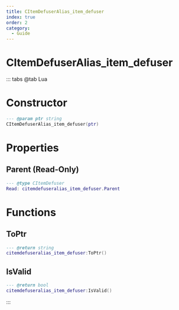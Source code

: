 ```yaml
---
title: CItemDefuserAlias_item_defuser
index: true
order: 2
category:
  - Guide
---
```


# CItemDefuserAlias_item_defuser

::: tabs
@tab Lua
# Constructor
```lua
--- @param ptr string
CItemDefuserAlias_item_defuser(ptr)
```
# Properties
## Parent (Read-Only)
```lua
--- @type CItemDefuser
Read: citemdefuseralias_item_defuser.Parent
```
# Functions
## ToPtr
```lua
--- @return string
citemdefuseralias_item_defuser:ToPtr()
```
## IsValid
```lua
--- @return bool
citemdefuseralias_item_defuser:IsValid()
```

:::